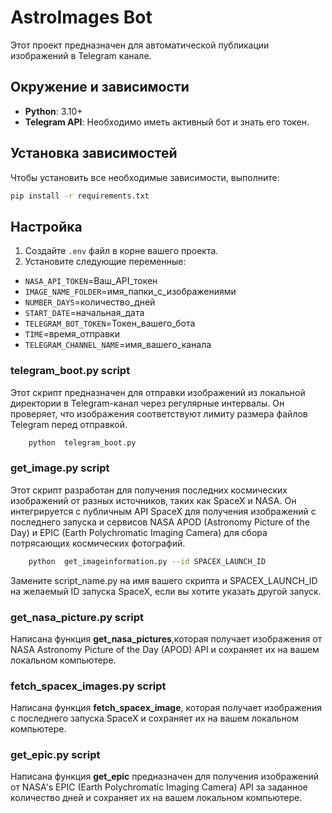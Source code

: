 # AstroImages Bot

Этот проект предназначен для автоматической публикации изображений в Telegram канале.

## Окружение и зависимости

- **Python**: 3.10+
- **Telegram API**: Необходимо иметь активный бот и знать его токен.


## Установка зависимостей

Чтобы установить все необходимые зависимости, выполните:

```bash
pip install -r requirements.txt
```

## Настройка

1. Создайте `.env` файл в корне вашего проекта.
2. Установите следующие переменные:

- `NASA_API_TOKEN`=Ваш_API_токен
- `IMAGE_NAME_FOLDER`=имя_папки_с_изображениями
- `NUMBER_DAYS`=количество_дней
- `START_DATE`=начальная_дата
- `TELEGRAM_BOT_TOKEN`=Токен_вашего_бота
- `TIME`=время_отправки
- `TELEGRAM_CHANNEL_NAME`=имя_вашего_канала

### telegram_boot.py script
Этот скрипт предназначен для отправки изображений из локальной директории в Telegram-канал через регулярные интервалы. Он проверяет, что изображения соответствуют лимиту размера файлов Telegram перед отправкой.
```bash
    python  telegram_boot.py 
```
### get_image.py script
Этот скрипт разработан для получения последних космических изображений от разных источников, таких как SpaceX и NASA. Он интегрируется с публичным API SpaceX для получения изображений с последнего запуска и сервисов NASA APOD (Astronomy Picture of the Day) и EPIC (Earth Polychromatic Imaging Camera) для сбора потрясающих космических фотографий.
```bash
    python  get_imageinformation.py --id SPACEX_LAUNCH_ID
```

Замените script_name.py на имя вашего скрипта и SPACEX_LAUNCH_ID на желаемый ID запуска SpaceX, если вы хотите указать другой запуск.  

### get_nasa_picture.py script
Написана функция **get_nasa_pictures**,которая получает изображения от NASA Astronomy Picture of the Day (APOD) API и сохраняет их на вашем локальном компьютере.
### fetch_spacex_images.py script
Написана функция **fetch_spacex_image**, которая получает изображения с последнего запуска SpaceX и сохраняет их на вашем локальном компьютере.

### get_epic.py script
Написана функция **get_epic** предназначен для получения изображений от NASA's EPIC (Earth Polychromatic Imaging Camera) API за заданное количество дней и сохраняет их на вашем локальном компьютере.







